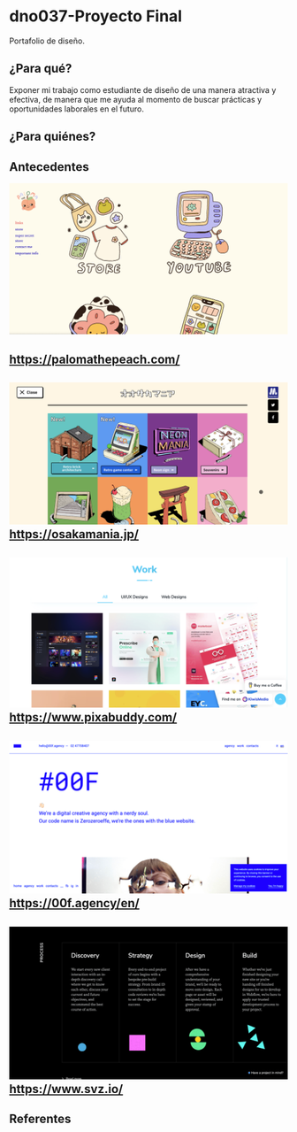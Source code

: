 # dno037-Proyecto Final
Portafolio de diseño. 

## ¿Para qué?
Exponer mi trabajo como estudiante de diseño de una manera atractiva y efectiva, de manera que me ayuda al momento de buscar prácticas y oportunidades laborales en el futuro.

## ¿Para quiénes?

## Antecedentes

![Paloma, una ilustradora mexicana](/images/peach.png)

https://palomathepeach.com/
----
![excursion site produced by Osaka Metro](/images/osakamania.png)
https://osakamania.jp/
----

![Abhishek Saha, Graphic, UI/UX, Web Designer and also a Front-End Developer.](/images/pixabuddy.png) 
https://www.pixabuddy.com/
---- 

![Creative agency, focused on digital projects and event planning.](/images/00f.png)
https://00f.agency/en/
----

![SVZ is powered by dynamic and passionate designers, developers, and digital strategists focused on creating high-end marketing websites.](/images/svz.png)
https://www.svz.io/
----


## Referentes 
